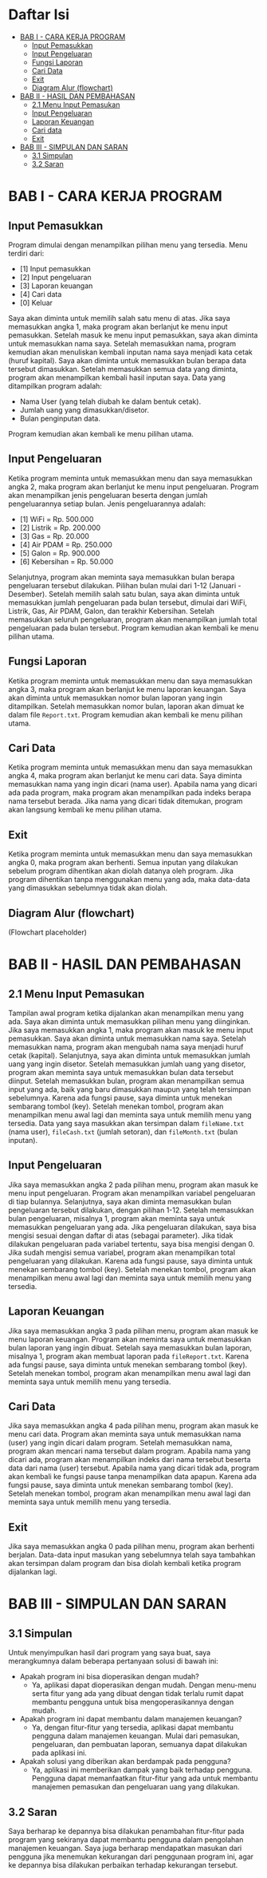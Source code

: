 # Daftar Isi

- [BAB I - CARA KERJA PROGRAM](#bab-i---cara-kerja-program)
  - [Input Pemasukkan](#input-pemasukkan)
  - [Input Pengeluaran](#input-pengeluaran)
  - [Fungsi Laporan](#fungsi-laporan)
  - [Cari Data](#cari-data)
  - [Exit](#exit)
  - [Diagram Alur (flowchart)](#diagram-alur-flowchart)
- [BAB II - HASIL DAN PEMBAHASAN](#bab-ii---hasil-dan-pembahasan)
  - [2.1 Menu Input Pemasukan](#21-menu-input-pemasukan)
  - [Input Pengeluaran](#input-pengeluaran-1)
  - [Laporan Keuangan](#laporan-keuangan)
  - [Cari data](#cari-data-1)
  - [Exit](#exit-1)
- [BAB III - SIMPULAN DAN SARAN](#bab-iii---simpulan-dan-saran)
  - [3.1 Simpulan](#31-simpulan)
  - [3.2 Saran](#32-saran)

# BAB I - CARA KERJA PROGRAM

## Input Pemasukkan
Program dimulai dengan menampilkan pilihan menu yang tersedia. Menu terdiri dari:
- [1] Input pemasukkan
- [2] Input pengeluaran
- [3] Laporan keuangan
- [4] Cari data
- [0] Keluar

Saya akan diminta untuk memilih salah satu menu di atas. Jika saya memasukkan angka 1, maka program akan berlanjut ke menu input pemasukkan. Setelah masuk ke menu input pemasukkan, saya akan diminta untuk memasukkan nama saya. Setelah memasukkan nama, program kemudian akan menuliskan kembali inputan nama saya menjadi kata cetak (huruf kapital). Saya akan diminta untuk memasukkan bulan berapa data tersebut dimasukkan. Setelah memasukkan semua data yang diminta, program akan menampilkan kembali hasil inputan saya. Data yang ditampilkan program adalah:
- Nama User (yang telah diubah ke dalam bentuk cetak).
- Jumlah uang yang dimasukkan/disetor.
- Bulan penginputan data.

Program kemudian akan kembali ke menu pilihan utama.

## Input Pengeluaran
Ketika program meminta untuk memasukkan menu dan saya memasukkan angka 2, maka program akan berlanjut ke menu input pengeluaran. Program akan menampilkan jenis pengeluaran beserta dengan jumlah pengeluarannya setiap bulan. Jenis pengeluarannya adalah:
- [1] WiFi = Rp. 500.000
- [2] Listrik = Rp. 200.000
- [3] Gas = Rp. 20.000
- [4] Air PDAM = Rp. 250.000
- [5] Galon = Rp. 900.000
- [6] Kebersihan = Rp. 50.000

Selanjutnya, program akan meminta saya memasukkan bulan berapa pengeluaran tersebut dilakukan. Pilihan bulan mulai dari 1-12 (Januari - Desember). Setelah memilih salah satu bulan, saya akan diminta untuk memasukkan jumlah pengeluaran pada bulan tersebut, dimulai dari WiFi, Listrik, Gas, Air PDAM, Galon, dan terakhir Kebersihan. Setelah memasukkan seluruh pengeluaran, program akan menampilkan jumlah total pengeluaran pada bulan tersebut. Program kemudian akan kembali ke menu pilihan utama.

## Fungsi Laporan
Ketika program meminta untuk memasukkan menu dan saya memasukkan angka 3, maka program akan berlanjut ke menu laporan keuangan. Saya akan diminta untuk memasukkan nomor bulan laporan yang ingin ditampilkan. Setelah memasukkan nomor bulan, laporan akan dimuat ke dalam file `Report.txt`. Program kemudian akan kembali ke menu pilihan utama.

## Cari Data
Ketika program meminta untuk memasukkan menu dan saya memasukkan angka 4, maka program akan berlanjut ke menu cari data. Saya diminta memasukkan nama yang ingin dicari (nama user). Apabila nama yang dicari ada pada program, maka program akan menampilkan pada indeks berapa nama tersebut berada. Jika nama yang dicari tidak ditemukan, program akan langsung kembali ke menu pilihan utama.

## Exit
Ketika program meminta untuk memasukkan menu dan saya memasukkan angka 0, maka program akan berhenti. Semua inputan yang dilakukan sebelum program dihentikan akan diolah datanya oleh program. Jika program dihentikan tanpa menggunakan menu yang ada, maka data-data yang dimasukkan sebelumnya tidak akan diolah.

## Diagram Alur (flowchart)
(Flowchart placeholder)

# BAB II - HASIL DAN PEMBAHASAN

## 2.1 Menu Input Pemasukan
Tampilan awal program ketika dijalankan akan menampilkan menu yang ada. Saya akan diminta untuk memasukkan pilihan menu yang diinginkan. Jika saya memasukkan angka 1, maka program akan masuk ke menu input pemasukkan. Saya akan diminta untuk memasukkan nama saya. Setelah memasukkan nama, program akan mengubah nama saya menjadi huruf cetak (kapital). Selanjutnya, saya akan diminta untuk memasukkan jumlah uang yang ingin disetor. Setelah memasukkan jumlah uang yang disetor, program akan meminta saya untuk memasukkan bulan data tersebut diinput. Setelah memasukkan bulan, program akan menampilkan semua input yang ada, baik yang baru dimasukkan maupun yang telah tersimpan sebelumnya. Karena ada fungsi pause, saya diminta untuk menekan sembarang tombol (key). Setelah menekan tombol, program akan menampilkan menu awal lagi dan meminta saya untuk memilih menu yang tersedia. Data yang saya masukkan akan tersimpan dalam `fileName.txt` (nama user), `fileCash.txt` (jumlah setoran), dan `fileMonth.txt` (bulan inputan).

## Input Pengeluaran
Jika saya memasukkan angka 2 pada pilihan menu, program akan masuk ke menu input pengeluaran. Program akan menampilkan variabel pengeluaran di tiap bulannya. Selanjutnya, saya akan diminta memasukkan bulan pengeluaran tersebut dilakukan, dengan pilihan 1-12. Setelah memasukkan bulan pengeluaran, misalnya 1, program akan meminta saya untuk memasukkan pengeluaran yang ada. Jika pengeluaran dilakukan, saya bisa mengisi sesuai dengan daftar di atas (sebagai parameter). Jika tidak dilakukan pengeluaran pada variabel tertentu, saya bisa mengisi dengan 0. Jika sudah mengisi semua variabel, program akan menampilkan total pengeluaran yang dilakukan. Karena ada fungsi pause, saya diminta untuk menekan sembarang tombol (key). Setelah menekan tombol, program akan menampilkan menu awal lagi dan meminta saya untuk memilih menu yang tersedia.

## Laporan Keuangan
Jika saya memasukkan angka 3 pada pilihan menu, program akan masuk ke menu laporan keuangan. Program akan meminta saya untuk memasukkan bulan laporan yang ingin dibuat. Setelah saya memasukkan bulan laporan, misalnya 1, program akan membuat laporan pada `fileReport.txt`. Karena ada fungsi pause, saya diminta untuk menekan sembarang tombol (key). Setelah menekan tombol, program akan menampilkan menu awal lagi dan meminta saya untuk memilih menu yang tersedia.

## Cari Data
Jika saya memasukkan angka 4 pada pilihan menu, program akan masuk ke menu cari data. Program akan meminta saya untuk memasukkan nama (user) yang ingin dicari dalam program. Setelah memasukkan nama, program akan mencari nama tersebut dalam program. Apabila nama yang dicari ada, program akan menampilkan indeks dari nama tersebut beserta data dari nama (user) tersebut. Apabila nama yang dicari tidak ada, program akan kembali ke fungsi pause tanpa menampilkan data apapun. Karena ada fungsi pause, saya diminta untuk menekan sembarang tombol (key). Setelah menekan tombol, program akan menampilkan menu awal lagi dan meminta saya untuk memilih menu yang tersedia.

## Exit
Jika saya memasukkan angka 0 pada pilihan menu, program akan berhenti berjalan. Data-data input masukan yang sebelumnya telah saya tambahkan akan tersimpan dalam program dan bisa diolah kembali ketika program dijalankan lagi.

# BAB III - SIMPULAN DAN SARAN

## 3.1 Simpulan
Untuk menyimpulkan hasil dari program yang saya buat, saya merangkumnya dalam beberapa pertanyaan solusi di bawah ini:
- Apakah program ini bisa dioperasikan dengan mudah?
  - Ya, aplikasi dapat dioperasikan dengan mudah. Dengan menu-menu serta fitur yang ada yang dibuat dengan tidak terlalu rumit dapat membantu pengguna untuk bisa mengoperasikannya dengan mudah.
- Apakah program ini dapat membantu dalam manajemen keuangan?
  - Ya, dengan fitur-fitur yang tersedia, aplikasi dapat membantu pengguna dalam manajemen keuangan. Mulai dari pemasukan, pengeluaran, dan pembuatan laporan, semuanya dapat dilakukan pada aplikasi ini.
- Apakah solusi yang diberikan akan berdampak pada pengguna?
  - Ya, aplikasi ini memberikan dampak yang baik terhadap pengguna. Pengguna dapat memanfaatkan fitur-fitur yang ada untuk membantu manajemen pemasukan dan pengeluaran uang yang dilakukan.

## 3.2 Saran
Saya berharap ke depannya bisa dilakukan penambahan fitur-fitur pada program yang sekiranya dapat membantu pengguna dalam pengolahan manajemen keuangan. Saya juga berharap mendapatkan masukan dari pengguna jika menemukan kekurangan dari penggunaan program ini, agar ke depannya bisa dilakukan perbaikan terhadap kekurangan tersebut.

